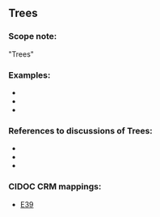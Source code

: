 
## Trees 

###  Scope note: 
"Trees" 

### Examples: 

* 
* 
* 

### References to discussions of Trees:

* 

* 

* 

### CIDOC CRM mappings: 

* [E39](http://www.cidoc-crm.org/Entity/e39-actor/version-6.1)




